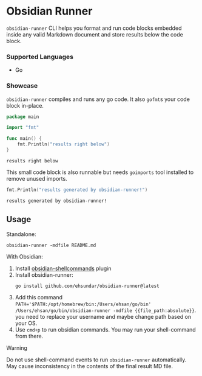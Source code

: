 # Obsidian Runner

`obsidian-runner` CLI helps you format and run code blocks embedded inside any valid Markdown
document and store results below the code block.

### Supported Languages

- Go

### Showcase

`obsidian-runner` compiles and runs any go code. It also `gofmt`s your code block
in-place.

```go
package main

import "fmt"

func main() {
	fmt.Println("results right below")
}
```
```result
results right below
```

This small code block is also runnable but needs `goimports` tool installed to
remove unused imports.

```go
fmt.Println("results generated by obsidian-runner!")
```
```result
results generated by obsidian-runner!
```

## Usage

Standalone:

```shell
obsidian-runner -mdfile README.md
```

With Obsidian:

1. Install [obsidian-shellcommands](https://github.com/Taitava/obsidian-shellcommands) plugin
2. Install obsidian-runner:
    ```shell
    go install github.com/ehsundar/obsidian-runner@latest
    ```
3. Add this command `PATH='$PATH:/opt/homebrew/bin:/Users/ehsan/go/bin' /Users/ehsan/go/bin/obsidian-runner -mdfile {{file_path:absolute}}`.
    you need to replace your username and maybe change path based on your OS.
4. Use `cmd+p` to run obsidian commands. You may run your shell-command from there.

> [!warning]
> Do not use shell-command events to run `obsidian-runner` automatically. May
> cause inconsistency in the contents of the final result MD file.
